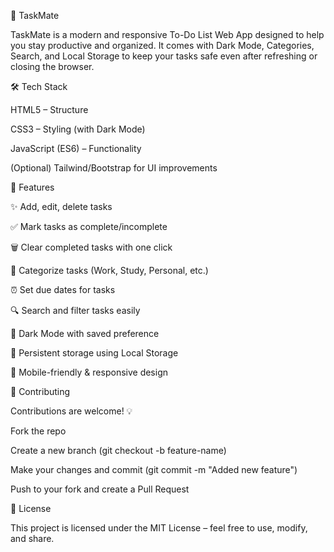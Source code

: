 
📝 TaskMate

TaskMate is a modern and responsive To-Do List Web App designed to help you stay productive and organized.
It comes with Dark Mode, Categories, Search, and Local Storage to keep your tasks safe even after refreshing or closing the browser.



🛠️ Tech Stack

HTML5 – Structure

CSS3 – Styling (with Dark Mode)

JavaScript (ES6) – Functionality

(Optional) Tailwind/Bootstrap for UI improvements


🚀 Features

✨ Add, edit, delete tasks

✅ Mark tasks as complete/incomplete

🗑️ Clear completed tasks with one click

📂 Categorize tasks (Work, Study, Personal, etc.)

⏰ Set due dates for tasks

🔍 Search and filter tasks easily

🌙 Dark Mode with saved preference

💾 Persistent storage using Local Storage

📱 Mobile-friendly & responsive design




🤝 Contributing

Contributions are welcome! 💡

Fork the repo

Create a new branch (git checkout -b feature-name)

Make your changes and commit (git commit -m "Added new feature")

Push to your fork and create a Pull Request


📜 License

This project is licensed under the MIT License – feel free to use, modify, and share.

